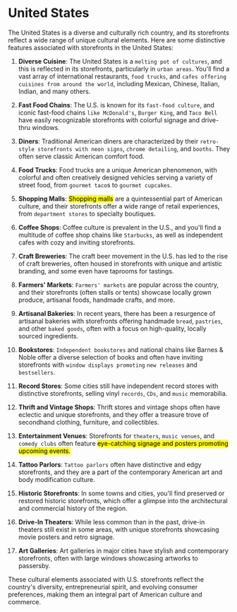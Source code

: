 # United States

The United States is a diverse and culturally rich country, and its storefronts reflect a wide range of unique cultural elements. Here are some distinctive features associated with storefronts in the United States:

1. **Diverse Cuisine**: The United States is a `melting pot of cultures`, and this is reflected in its storefronts, particularly in `urban areas`. You'll find a vast array of international restaurants, `food trucks`, and `cafes offering cuisines from around the world`, including Mexican, Chinese, Italian, Indian, and many others.

2. **Fast Food Chains**: The U.S. is known for its `fast-food culture`, and iconic fast-food chains `like McDonald's`, `Burger King`, and `Taco Bell` have easily recognizable storefronts with colorful signage and drive-thru windows.

3. **Diners**: Traditional American diners are characterized by their `retro-style storefronts with neon signs`, `chrome detailing`, and `booths`. They often serve classic American comfort food.

4. **Food Trucks**: Food trucks are a unique American phenomenon, with colorful and often creatively designed vehicles serving a variety of street food, from `gourmet taco`s to `gourmet cupcakes`.

5. **Shopping Malls**: <mark>Shopping malls</mark> are a quintessential part of American culture, and their storefronts offer a wide range of retail experiences, from `department stores` to specialty boutiques.

6. **Coffee Shops**: Coffee culture is prevalent in the U.S., and you'll find a multitude of coffee shop chains like `Starbucks`, as well as independent cafes with cozy and inviting storefronts.

7. **Craft Breweries**: The craft beer movement in the U.S. has led to the rise of craft breweries, often housed in storefronts with unique and artistic branding, and some even have taprooms for tastings.

8. **Farmers' Markets**: `Farmers' markets` are popular across the country, and their storefronts (often stalls or tents) showcase locally grown produce, artisanal foods, handmade crafts, and more.

9. **Artisanal Bakeries**: In recent years, there has been a resurgence of artisanal bakeries with storefronts offering handmade `bread`, `pastries`, and other `baked goods`, often with a focus on high-quality, locally sourced ingredients.

10. **Bookstores**: `Independent bookstores` and national chains like Barnes & Noble offer a diverse selection of books and often have inviting storefronts with `window displays promoting` `new releases` and `bestsellers`.

11. **Record Stores**: Some cities still have independent record stores with distinctive storefronts, selling vinyl `records`, `CDs`, and `music` memorabilia.

12. **Thrift and Vintage Shops**: Thrift stores and vintage shops often have eclectic and unique storefronts, and they offer a treasure trove of secondhand clothing, furniture, and collectibles.

13. **Entertainment Venues**: Storefronts for `theaters`, `music venues`, and `comedy clubs` often feature <mark>eye-catching signage and posters promoting upcoming events.</mark>

14. **Tattoo Parlors**: `Tattoo parlors` often have distinctive and edgy storefronts, and they are a part of the contemporary American art and body modification culture.

15. **Historic Storefronts**: In some towns and cities, you'll find preserved or restored historic storefronts, which offer a glimpse into the architectural and commercial history of the region.

16. **Drive-In Theaters**: While less common than in the past, drive-in theaters still exist in some areas, with unique storefronts showcasing movie posters and retro signage.

17. **Art Galleries**: Art galleries in major cities have stylish and contemporary storefronts, often with large windows showcasing artworks to passersby.

These cultural elements associated with U.S. storefronts reflect the country's diversity, entrepreneurial spirit, and evolving consumer preferences, making them an integral part of American culture and commerce.